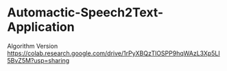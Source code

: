 # Automactic-Speech2Text-Application
Algorithm Version
https://colab.research.google.com/drive/1rPyXBQzTlOSPP9hqWAzL3Xp5LI5BvZ5M?usp=sharing

